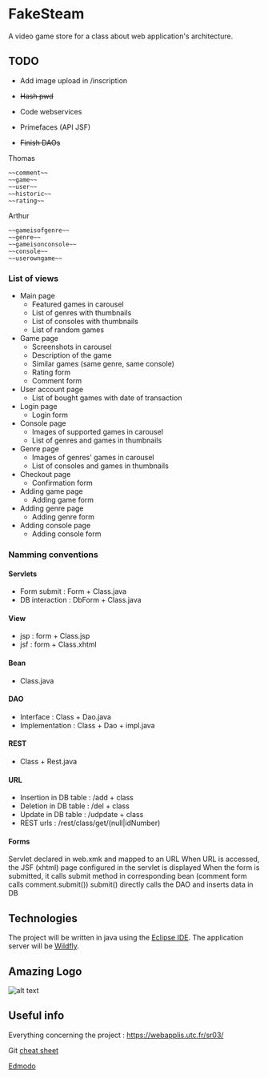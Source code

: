 # FakeSteam
A video game store for a class about web application's architecture.

## TODO

- Add image upload in /inscription
- ~~Hash pwd~~
- Code webservices
- Primefaces (API JSF)

- ~~Finish DAOs~~

Thomas
	
	~~comment~~
	~~game~~
	~~user~~
	~~historic~~
	~~rating~~

Arthur

	~~gameisofgenre~~
	~~genre~~
	~~gameisonconsole~~
	~~console~~
	~~userowngame~~

### List of views

- Main page
	- Featured games in carousel
	- List of genres with thumbnails
	- List of consoles with thumbnails
	- List of random games
- Game page
	- Screenshots in carousel
	- Description of the game
	- Similar games (same genre, same console)
	- Rating form
	- Comment form
- User account page
	- List of bought games with date of transaction
- Login page
	- Login form
- Console page
	- Images of supported games in carousel
	- List of genres and games in thumbnails
- Genre page
	- Images of genres' games in carousel
	- List of consoles and games in thumbnails
- Checkout page
	- Confirmation form
- Adding game page
	- Adding game form
- Adding genre page
	- Adding genre form
- Adding console page
	- Adding console form

### Namming conventions

#### Servlets

- Form submit : Form + Class.java
- DB interaction : DbForm + Class.java

#### View

- jsp : form + Class.jsp
- jsf : form + Class.xhtml

#### Bean

- Class.java

#### DAO

- Interface : Class + Dao.java
- Implementation : Class + Dao + impl.java

#### REST

- Class + Rest.java

#### URL

- Insertion in DB table : /add + class
- Deletion in DB table : /del + class
- Update in DB table : /udpdate + class
- REST urls : /rest/class/get/(null|idNumber)

#### Forms

Servlet declared in web.xmk and mapped to an URL
When URL is accessed, the JSF (xhtml) page configured in the servlet is displayed
When the form is submitted, it calls submit method in corresponding bean (comment form calls comment.submit())
submit() directly calls the DAO and inserts data in DB

## Technologies
The project will be written in java using the [Eclipse IDE](https://eclipse.org/). The application server will be [Wildfly](wildfly.org).

## Amazing Logo
![alt text](http://www.ponsarth.fr/FakeSteam.png "Logo Title Text 1")

## Useful info

Everything concerning the project : https://webapplis.utc.fr/sr03/

Git [cheat sheet](https://services.github.com/on-demand/downloads/github-git-cheat-sheet.pdf)

[Edmodo](https://www.edmodo.com/home)

